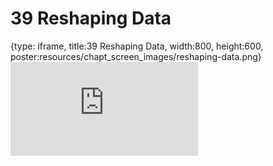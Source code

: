 # 39 Reshaping Data
 
{type: iframe, title:39 Reshaping Data, width:800, height:600, poster:resources/chapt_screen_images/reshaping-data.png}
![](https://datatrail-jhu.github.io/DataTrail_ReOrg/no_toc/reshaping-data.html)
 

 
